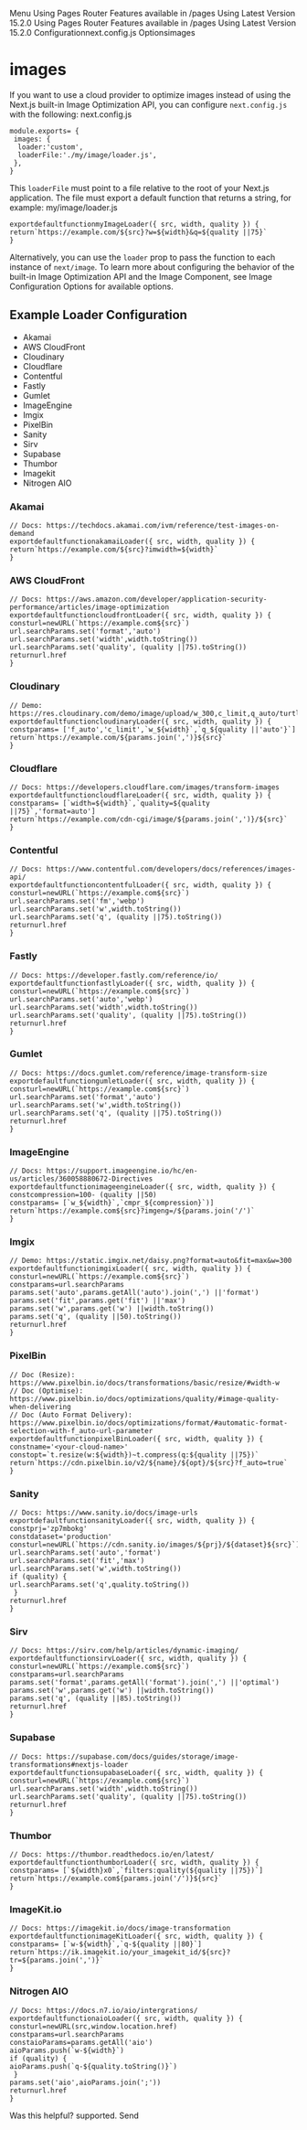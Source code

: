 Menu
Using Pages Router
Features available in /pages
Using Latest Version
15.2.0
Using Pages Router
Features available in /pages
Using Latest Version
15.2.0
Configurationnext.config.js Optionsimages
# images
If you want to use a cloud provider to optimize images instead of using the Next.js built-in Image Optimization API, you can configure `next.config.js` with the following:
next.config.js
```
module.exports= {
 images: {
  loader:'custom',
  loaderFile:'./my/image/loader.js',
 },
}
```

This `loaderFile` must point to a file relative to the root of your Next.js application. The file must export a default function that returns a string, for example:
my/image/loader.js
```
exportdefaultfunctionmyImageLoader({ src, width, quality }) {
return`https://example.com/${src}?w=${width}&q=${quality ||75}`
}
```

Alternatively, you can use the `loader` prop to pass the function to each instance of `next/image`.
To learn more about configuring the behavior of the built-in Image Optimization API and the Image Component, see Image Configuration Options for available options.
## Example Loader Configuration
  * Akamai
  * AWS CloudFront
  * Cloudinary
  * Cloudflare
  * Contentful
  * Fastly
  * Gumlet
  * ImageEngine
  * Imgix
  * PixelBin
  * Sanity
  * Sirv
  * Supabase
  * Thumbor
  * Imagekit
  * Nitrogen AIO


### Akamai
```
// Docs: https://techdocs.akamai.com/ivm/reference/test-images-on-demand
exportdefaultfunctionakamaiLoader({ src, width, quality }) {
return`https://example.com/${src}?imwidth=${width}`
}
```

### AWS CloudFront
```
// Docs: https://aws.amazon.com/developer/application-security-performance/articles/image-optimization
exportdefaultfunctioncloudfrontLoader({ src, width, quality }) {
consturl=newURL(`https://example.com${src}`)
url.searchParams.set('format','auto')
url.searchParams.set('width',width.toString())
url.searchParams.set('quality', (quality ||75).toString())
returnurl.href
}
```

### Cloudinary
```
// Demo: https://res.cloudinary.com/demo/image/upload/w_300,c_limit,q_auto/turtles.jpg
exportdefaultfunctioncloudinaryLoader({ src, width, quality }) {
constparams= ['f_auto','c_limit',`w_${width}`,`q_${quality ||'auto'}`]
return`https://example.com/${params.join(',')}${src}`
}
```

### Cloudflare
```
// Docs: https://developers.cloudflare.com/images/transform-images
exportdefaultfunctioncloudflareLoader({ src, width, quality }) {
constparams= [`width=${width}`,`quality=${quality ||75}`,'format=auto']
return`https://example.com/cdn-cgi/image/${params.join(',')}/${src}`
}
```

### Contentful
```
// Docs: https://www.contentful.com/developers/docs/references/images-api/
exportdefaultfunctioncontentfulLoader({ src, width, quality }) {
consturl=newURL(`https://example.com${src}`)
url.searchParams.set('fm','webp')
url.searchParams.set('w',width.toString())
url.searchParams.set('q', (quality ||75).toString())
returnurl.href
}
```

### Fastly
```
// Docs: https://developer.fastly.com/reference/io/
exportdefaultfunctionfastlyLoader({ src, width, quality }) {
consturl=newURL(`https://example.com${src}`)
url.searchParams.set('auto','webp')
url.searchParams.set('width',width.toString())
url.searchParams.set('quality', (quality ||75).toString())
returnurl.href
}
```

### Gumlet
```
// Docs: https://docs.gumlet.com/reference/image-transform-size
exportdefaultfunctiongumletLoader({ src, width, quality }) {
consturl=newURL(`https://example.com${src}`)
url.searchParams.set('format','auto')
url.searchParams.set('w',width.toString())
url.searchParams.set('q', (quality ||75).toString())
returnurl.href
}
```

### ImageEngine
```
// Docs: https://support.imageengine.io/hc/en-us/articles/360058880672-Directives
exportdefaultfunctionimageengineLoader({ src, width, quality }) {
constcompression=100- (quality ||50)
constparams= [`w_${width}`,`cmpr_${compression}`)]
return`https://example.com${src}?imgeng=/${params.join('/')`
}
```

### Imgix
```
// Demo: https://static.imgix.net/daisy.png?format=auto&fit=max&w=300
exportdefaultfunctionimgixLoader({ src, width, quality }) {
consturl=newURL(`https://example.com${src}`)
constparams=url.searchParams
params.set('auto',params.getAll('auto').join(',') ||'format')
params.set('fit',params.get('fit') ||'max')
params.set('w',params.get('w') ||width.toString())
params.set('q', (quality ||50).toString())
returnurl.href
}
```

### PixelBin
```
// Doc (Resize): https://www.pixelbin.io/docs/transformations/basic/resize/#width-w
// Doc (Optimise): https://www.pixelbin.io/docs/optimizations/quality/#image-quality-when-delivering
// Doc (Auto Format Delivery): https://www.pixelbin.io/docs/optimizations/format/#automatic-format-selection-with-f_auto-url-parameter
exportdefaultfunctionpixelBinLoader({ src, width, quality }) {
constname='<your-cloud-name>'
constopt=`t.resize(w:${width})~t.compress(q:${quality ||75})`
return`https://cdn.pixelbin.io/v2/${name}/${opt}/${src}?f_auto=true`
}
```

### Sanity
```
// Docs: https://www.sanity.io/docs/image-urls
exportdefaultfunctionsanityLoader({ src, width, quality }) {
constprj='zp7mbokg'
constdataset='production'
consturl=newURL(`https://cdn.sanity.io/images/${prj}/${dataset}${src}`)
url.searchParams.set('auto','format')
url.searchParams.set('fit','max')
url.searchParams.set('w',width.toString())
if (quality) {
url.searchParams.set('q',quality.toString())
 }
returnurl.href
}
```

### Sirv
```
// Docs: https://sirv.com/help/articles/dynamic-imaging/
exportdefaultfunctionsirvLoader({ src, width, quality }) {
consturl=newURL(`https://example.com${src}`)
constparams=url.searchParams
params.set('format',params.getAll('format').join(',') ||'optimal')
params.set('w',params.get('w') ||width.toString())
params.set('q', (quality ||85).toString())
returnurl.href
}
```

### Supabase
```
// Docs: https://supabase.com/docs/guides/storage/image-transformations#nextjs-loader
exportdefaultfunctionsupabaseLoader({ src, width, quality }) {
consturl=newURL(`https://example.com${src}`)
url.searchParams.set('width',width.toString())
url.searchParams.set('quality', (quality ||75).toString())
returnurl.href
}
```

### Thumbor
```
// Docs: https://thumbor.readthedocs.io/en/latest/
exportdefaultfunctionthumborLoader({ src, width, quality }) {
constparams= [`${width}x0`,`filters:quality(${quality ||75})`]
return`https://example.com${params.join('/')}${src}`
}
```

### ImageKit.io
```
// Docs: https://imagekit.io/docs/image-transformation
exportdefaultfunctionimageKitLoader({ src, width, quality }) {
constparams= [`w-${width}`,`q-${quality ||80}`]
return`https://ik.imagekit.io/your_imagekit_id/${src}?tr=${params.join(',')}`
}
```

### Nitrogen AIO
```
// Docs: https://docs.n7.io/aio/intergrations/
exportdefaultfunctionaioLoader({ src, width, quality }) {
consturl=newURL(src,window.location.href)
constparams=url.searchParams
constaioParams=params.getAll('aio')
aioParams.push(`w-${width}`)
if (quality) {
aioParams.push(`q-${quality.toString()}`)
 }
params.set('aio',aioParams.join(';'))
returnurl.href
}
```

Was this helpful?
supported.
Send
